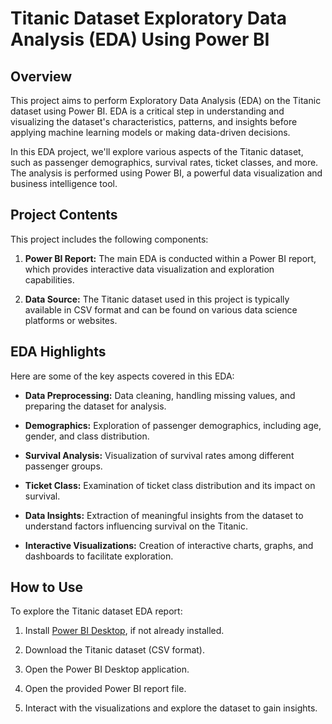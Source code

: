 # Titanic Dataset Exploratory Data Analysis (EDA) Using Power BI

## Overview

This project aims to perform Exploratory Data Analysis (EDA) on the Titanic dataset using Power BI. EDA is a critical step in understanding and visualizing the dataset's characteristics, patterns, and insights before applying machine learning models or making data-driven decisions.

In this EDA project, we'll explore various aspects of the Titanic dataset, such as passenger demographics, survival rates, ticket classes, and more. The analysis is performed using Power BI, a powerful data visualization and business intelligence tool.

## Project Contents

This project includes the following components:

1. **Power BI Report:** The main EDA is conducted within a Power BI report, which provides interactive data visualization and exploration capabilities.

2. **Data Source:** The Titanic dataset used in this project is typically available in CSV format and can be found on various data science platforms or websites.

## EDA Highlights

Here are some of the key aspects covered in this EDA:

- **Data Preprocessing:** Data cleaning, handling missing values, and preparing the dataset for analysis.

- **Demographics:** Exploration of passenger demographics, including age, gender, and class distribution.

- **Survival Analysis:** Visualization of survival rates among different passenger groups.

- **Ticket Class:** Examination of ticket class distribution and its impact on survival.

- **Data Insights:** Extraction of meaningful insights from the dataset to understand factors influencing survival on the Titanic.

- **Interactive Visualizations:** Creation of interactive charts, graphs, and dashboards to facilitate exploration.

## How to Use

To explore the Titanic dataset EDA report:

1. Install [Power BI Desktop](https://powerbi.microsoft.com/en-us/desktop/), if not already installed.

2. Download the Titanic dataset (CSV format).

3. Open the Power BI Desktop application.

4. Open the provided Power BI report file.

5. Interact with the visualizations and explore the dataset to gain insights.

